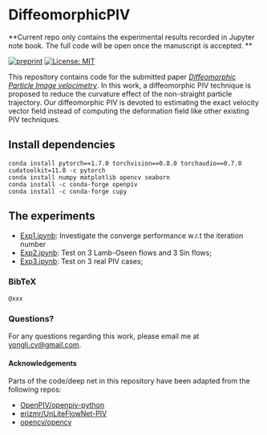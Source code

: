 # DiffeomorphicPIV
**Current repo only contains the experimental results recorded in Jupyter note book. The full code will be open once the manuscript is accepted. **


[![preprint](https://img.shields.io/static/v1?label=arXiv&message=0000.0000&color=B31B1B)](https://arxiv.org)
[![License: MIT](https://img.shields.io/badge/License-MIT-yellow.svg)](https://opensource.org/licenses/MIT)


This repository contains code for the submitted paper *[Diffeomorphic Particle Image velocimetry](https://arxiv.org/)*. 
In this work, a diffeomorphic PIV technique is proposed to reduce the curvature effect of the non-straight particle trajectory. 
Our diffeomorphic PIV is devoted to estimating the exact velocity vector field instead of computing the deformation field like other existing PIV techniques.


## Install dependencies
```
conda install pytorch==1.7.0 torchvision==0.8.0 torchaudio==0.7.0 cudatoolkit=11.0 -c pytorch
conda install numpy matplotlib opencv seaborn
conda install -c conda-forge openpiv
conda install -c conda-forge cupy
```


## The experiments
* [Exp1.ipynb](https://github.com/yongleex/DiffeomorphicPIV/blob/main/Exp1.ipynb): Investigate the converge performance w.r.t the iteration number
* [Exp2.ipynb](https://github.com/yongleex/DiffeomorphicPIV/blob/main/Exp2.ipynb): Test on 3 Lamb-Oseen flows and 3 Sin flows;
* [Exp3.ipynb](https://github.com/yongleex/DiffeomorphicPIV/blob/main/Exp3.ipynb): Test on 3 real PIV cases;


### BibTeX

```
@xxx
```

### Questions?
For any questions regarding this work, please email me at [yongli.cv@gmail.com](mailto:yongli.cv@gmail.com).

#### Acknowledgements
Parts of the code/deep net in this repository have been adapted from the following repos:

* [OpenPIV/openpiv-python](https://github.com/OpenPIV/openpiv-python)
* [erizmr/UnLiteFlowNet-PIV](https://github.com/erizmr/UnLiteFlowNet-PIV)
* [opencv/opencv](https://github.com/opencv/opencv)
